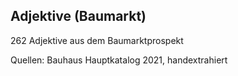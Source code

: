 ## Adjektive (Baumarkt)

262 Adjektive aus dem Baumarktprospekt

Quellen: Bauhaus Hauptkatalog 2021, handextrahiert
